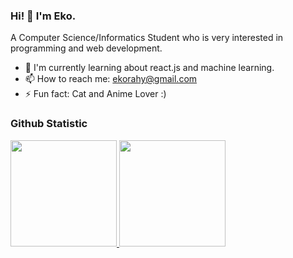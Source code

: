 ### Hi! 👋 I'm Eko.

A Computer Science/Informatics Student who is very interested in programming and web development.

- 🌱 I'm currently learning about react.js and machine learning.
- 📫 How to reach me: ekorahy@gmail.com
- ⚡ Fun fact: Cat and Anime Lover :)

### Github Statistic
<p align="left">
<a href="https://github.com/ekorahy">
  <img height="170em" src="https://github-readme-stats-eight-theta.vercel.app/api?username=ekorahy&show_icons=true&theme=algolia&include_all_commits=true&count_private=true"/>
  <img height="170em" src="https://github-readme-stats-eight-theta.vercel.app/api/top-langs/?username=ekorahy&layout=compact&langs_count=8&theme=algolia"/>
</a>
</p>
